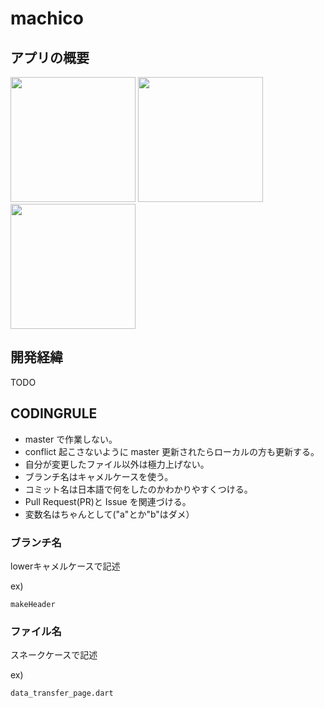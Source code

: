 # machico

## アプリの概要
<img src="https://user-images.githubusercontent.com/50735539/106726179-70728380-664d-11eb-9b5c-21760b0748b8.png" width="200px"> <img src="https://user-images.githubusercontent.com/50735539/106726187-723c4700-664d-11eb-90b5-543d9a068439.png" width="200px"> <img src="https://user-images.githubusercontent.com/50735539/106726196-74060a80-664d-11eb-887e-3543bd4da1aa.png" width="200px">

## 開発経緯
TODO
## CODINGRULE



- master で作業しない。
- conflict 起こさないように master 更新されたらローカルの方も更新する。
- 自分が変更したファイル以外は極力上げない。
- ブランチ名はキャメルケースを使う。
- コミット名は日本語で何をしたのかわかりやすくつける。
- Pull Request(PR)と Issue を関連づける。
- 変数名はちゃんとして("a"とか"b"はダメ）

### ブランチ名

lowerキャメルケースで記述

ex)

```
makeHeader
```

### ファイル名
スネークケースで記述

ex)

```
data_transfer_page.dart
```


